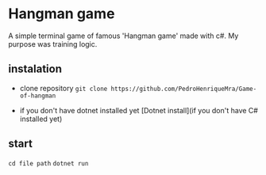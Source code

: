 # Hangman game

A simple terminal game of famous 'Hangman game' made with c#. My purpose was training logic.

## instalation

- clone repository
`git clone https://github.com/PedroHenriqueMra/Game-of-hangman`

- if you don't have dotnet installed yet
[Dotnet install](if you don't have C# installed yet)

## start

`cd file path`
`dotnet run`
